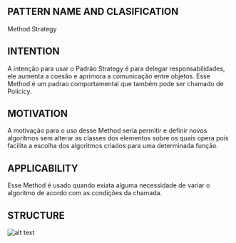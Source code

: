 ## PATTERN NAME AND CLASIFICATION
Method Strategy

## INTENTION
A intenção para usar o Padrão Strategy é para delegar responsabilidades, ele aumenta a coesão e aprimora a comunicação entre objetos. Esse Method é um padrao comportamental que também pode ser chamado de Policicy.

## MOTIVATION
A motivação para o uso desse Method seria permitir e definir novos algoritmos sem alterar as classes dos elementos sobre os quais opera pois facilita a escolha dos algoritmos criados para uma determinada função.

## APPLICABILITY
Esse Method é usado quando exiata alguma necessidade de variar o algoritmo de acordo com as condições da chamada.

## STRUCTURE
![alt text](https://robsoncastilho.files.wordpress.com/2011/04/strategy.gif)
